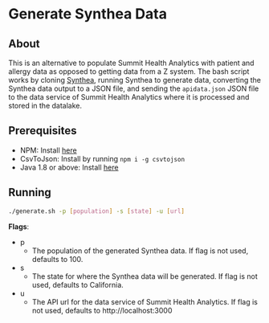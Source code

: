 # Generate Synthea Data

## About

This is an alternative to populate Summit Health Analytics with patient and allergy data as opposed to getting data from a Z system. The bash script works by cloning [Synthea](https://github.com/synthetichealth/synthea), running Synthea to generate data, converting the Synthea data output to a JSON file, and sending the `apidata.json` JSON file to the data service of Summit Health Analytics where it is processed and stored in the datalake.

## Prerequisites

* NPM: Install [here](https://www.npmjs.com/get-npm)
* CsvToJson: Install by running `npm i -g csvtojson`
* Java 1.8 or above: Install [here](https://www.oracle.com/technetwork/java/javase/downloads/index.html)

## Running

```bash
./generate.sh -p [population] -s [state] -u [url]
```

**Flags**:
* p
    * The population of the generated Synthea data. If flag is not used, defaults to 100.
* s
    * The state for where the Synthea data will be generated. If flag is not used, defaults to California.
* u
    * The API url for the data service of Summit Health Analytics. If flag is not used, defaults to http://localhost:3000
